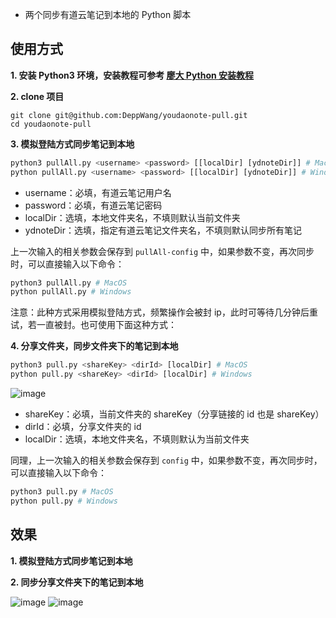 * 两个同步有道云笔记到本地的 Python 脚本

## 使用方式
**1. 安装 Python3 环境，安装教程可参考 [廖大 Python 安装教程](https://www.liaoxuefeng.com/wiki/1016959663602400/1016959856222624)**

**2. clone 项目**
```
git clone git@github.com:DeppWang/youdaonote-pull.git
cd youdaonote-pull
```
**3. 模拟登陆方式同步笔记到本地**

```Python
python3 pullAll.py <username> <password> [[localDir] [ydnoteDir]] # MacOS
python pullAll.py <username> <password> [[localDir] [ydnoteDir]] # Windows
```
* username：必填，有道云笔记用户名
* password：必填，有道云笔记密码
* localDir：选填，本地文件夹名，不填则默认当前文件夹
* ydnoteDir：选填，指定有道云笔记文件夹名，不填则默认同步所有笔记

上一次输入的相关参数会保存到 `pullAll-config` 中，如果参数不变，再次同步时，可以直接输入以下命令：
```Python
python3 pullAll.py # MacOS
python pullAll.py # Windows
```
注意：此种方式采用模拟登陆方式，频繁操作会被封 ip，此时可等待几分钟后重试，若一直被封。也可使用下面这种方式：

**4. 分享文件夹，同步文件夹下的笔记到本地**

```Python
python3 pull.py <shareKey> <dirId> [localDir] # MacOS
python pull.py <shareKey> <dirId> [localDir] # Windows
```
![image](http://note.youdao.com/yws/public/resource/f2400df719fa3e0492bfa8cdda723446/WEB6bb8fd02a371ef8058729d580b72d155/64AF0B8E0BBF41A69DAFFED920C5ADEA)

* shareKey：必填，当前文件夹的 shareKey（分享链接的 id 也是 shareKey）
* dirId：必填，分享文件夹的 id
* localDir：选填，本地文件夹名，不填则默认为当前文件夹

同理，上一次输入的相关参数会保存到 `config` 中，如果参数不变，再次同步时，可以直接输入以下命令：
```Python
python3 pull.py # MacOS
python pull.py # Windows
```
## 效果
**1. 模拟登陆方式同步笔记到本地**

**2. 同步分享文件夹下的笔记到本地**

![image](http://note.youdao.com/yws/public/resource/f2400df719fa3e0492bfa8cdda723446/WEB6bb8fd02a371ef8058729d580b72d155/7AFC5841756141EA911C5B6EAD02FFC5)
![image](http://note.youdao.com/yws/public/resource/f2400df719fa3e0492bfa8cdda723446/WEB6bb8fd02a371ef8058729d580b72d155/00C16137F3B54F7AAD9D8D981789307A)